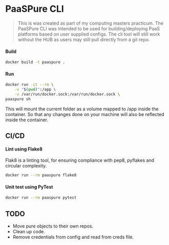 # PaaSPure CLI

>  This is was created as part of my computing masters practicum. The PaaSPure CLI was intended to be used for building/deploying PaaS platforms based on user supplied configs. The cli tool will still work without the HUB as users may still pull directly from a git repo.


#### Build

```bash
docker build -t paaspure .
```

#### Run

```bash
docker run -it --rm \
	-v "$(pwd)":/app \
	-v /var/run/docker.sock:/var/run/docker.sock \
paaspure sh
```

This will mount the current folder as a volume mapped to /app inside the container. So that any changes done on your machine will also be reflected inside the container.

## CI/CD

#### Lint using Flake8
Flak8 is a linting tool, for ensuring compliance with pep8, pyflakes and circular complexity.

```bash
docker run --rm paaspure flake8
```

#### Unit test using PyTest
```bash
docker run --rm paaspure pytest
```

## TODO
* Move pure objects to their own repos.
* Clean up code.
* Remove credentials from config and read from creds file.
